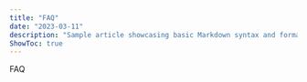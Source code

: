 ```yaml
---
title: "FAQ"
date: "2023-03-11"
description: "Sample article showcasing basic Markdown syntax and formatting for HTML elements."
ShowToc: true
---
```


FAQ




